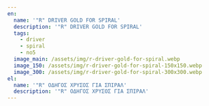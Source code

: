 ```yaml
---
en:
  name: '"R" DRIVER GOLD FOR SPIRAL'
  description: '"R" DRIVER GOLD FOR SPIRAL'
  tags:
    - driver
    - spiral
    - no5
  image_main: /assets/img/r-driver-gold-for-spiral.webp
  image_150: /assets/img/r-driver-gold-for-spiral-150x150.webp
  image_300: /assets/img/r-driver-gold-for-spiral-300x300.webp
el:
  name: '"R" ΟΔΗΓΟΣ ΧΡΥΣΟΣ ΓΙΑ ΣΠΙΡΑΛ'
  description: '"R" ΟΔΗΓΟΣ ΧΡΥΣΟΣ ΓΙΑ ΣΠΙΡΑΛ'
---
```

